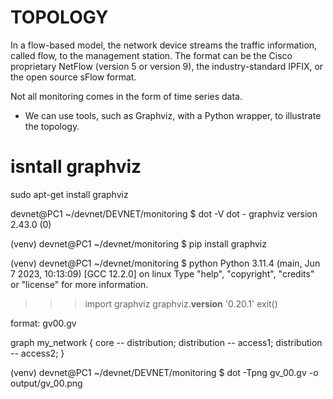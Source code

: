 # TOPOLOGY

In a flow-based model, the network device streams the traffic information,
called flow, to the management station. The format can be the Cisco proprietary
NetFlow (version 5 or version 9), the industry-standard IPFIX, or the open source
sFlow format.

Not all monitoring comes in the form of time series data.

+ We can use tools,
such as Graphviz, with a Python wrapper, to illustrate the topology.

# isntall graphviz

sudo apt-get install graphviz

devnet@PC1 ~/devnet/DEVNET/monitoring $ dot -V
dot - graphviz version 2.43.0 (0)

(venv) devnet@PC1 ~/devnet/monitoring $ pip install graphviz

(venv) devnet@PC1 ~/devnet/monitoring $ python
Python 3.11.4 (main, Jun  7 2023, 10:13:09) [GCC 12.2.0] on linux
Type "help", "copyright", "credits" or "license" for more information.

>>> import graphviz
>>> graphviz.__version__
'0.20.1'
>>> exit()

format: gv00.gv

graph my_network {
core -- distribution;
distribution -- access1;
distribution -- access2;
}

(venv) devnet@PC1 ~/devnet/DEVNET/monitoring $ dot -Tpng gv_00.gv -o output/gv_00.png

